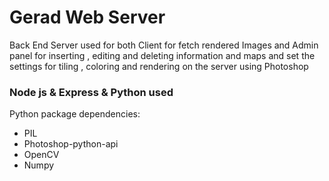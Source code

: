# Gerad Web Server
 Back End Server used for both Client for fetch rendered Images and Admin panel for inserting , editing and deleting information and maps and set the settings for tiling , coloring and rendering on the server using Photoshop 
### Node js & Express & Python used

Python package dependencies:

* PIL
* Photoshop-python-api
* OpenCV
* Numpy
